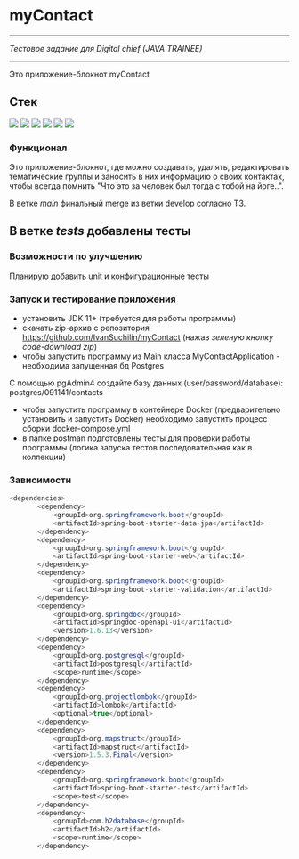 # myContact
___

*Тестовое задание для Digital chief (JAVA TRAINEE)*
___

Это приложение-блокнот myContact

 ## Стек
<img src="https://img.shields.io/badge/Java-C71A36?style=for-the-badge&logo=Java&logoColor=white"/> <img src="https://img.shields.io/badge/SPring boot-%236DB33F?style=for-the-badge&logo=Spring Boot&logoColor=white"/> <img src="https://img.shields.io/badge/PostgreSQL-blue?style=for-the-badge&logo=PostgreSQL&logoColor=white"/> <img src="https://img.shields.io/badge/Hibernate-006400?style=for-the-badge&logo=Hibernate&logoColor=white"/> <img src="https://img.shields.io/badge/Maven-C71A36?style=for-the-badge&logo=Apache%20Maven&logoColor=white"/>
<img src="https://img.shields.io/badge/DOcker-blue?style=for-the-badge&logo=DOcker&logoColor=white"/>

### Функционал

Это приложение-блокнот, где можно создавать, удалять, редактировать тематические группы и заносить
в них информацию о своих контактах, чтобы всегда помнить "Что это за человек был тогда с тобой на йоге..".

В ветке *main* финальный merge из ветки develop согласно ТЗ.

В ветке *tests* добавлены тесты
---
### Возможности по улучшению

Планирую добавить unit и конфигурационные тесты

### Запуск и тестирование приложения
- установить JDK 11+ (требуется для работы программы)
- скачать zip-архив с репозитория https://github.com/IvanSuchilin/myContact (нажав *зеленую кнопку code-download zip*)
- чтобы запустить программу из Main класса MyContactApplication - необходима запущенная бд Postgres
 
 С помощью pgAdmin4 создайте базу данных (user/password/database): postgres/091141/contacts
 - чтобы запустить программу в контейнере Docker (предварительно установить и запустить Docker)
 необходимо запустить процесс сборки docker-compose.yml
 - в папке postman подготовлены тесты для проверки работы программы (логика запуска тестов последовательная как в коллекции)

### Зависимости
 ``` java 
<dependencies>
		<dependency>
			<groupId>org.springframework.boot</groupId>
			<artifactId>spring-boot-starter-data-jpa</artifactId>
		</dependency>
		<dependency>
			<groupId>org.springframework.boot</groupId>
			<artifactId>spring-boot-starter-web</artifactId>
		</dependency>
		<dependency>
			<groupId>org.springframework.boot</groupId>
			<artifactId>spring-boot-starter-validation</artifactId>
		</dependency>
		<dependency>
			<groupId>org.springdoc</groupId>
			<artifactId>springdoc-openapi-ui</artifactId>
			<version>1.6.13</version>
		</dependency>
		<dependency>
			<groupId>org.postgresql</groupId>
			<artifactId>postgresql</artifactId>
			<scope>runtime</scope>
		</dependency>
		<dependency>
			<groupId>org.projectlombok</groupId>
			<artifactId>lombok</artifactId>
			<optional>true</optional>
		</dependency>
		<dependency>
			<groupId>org.mapstruct</groupId>
			<artifactId>mapstruct</artifactId>
			<version>1.5.3.Final</version>
		</dependency>
		<dependency>
			<groupId>org.springframework.boot</groupId>
			<artifactId>spring-boot-starter-test</artifactId>
			<scope>test</scope>
		</dependency>
		<dependency>
			<groupId>com.h2database</groupId>
			<artifactId>h2</artifactId>
			<scope>runtime</scope>
		</dependency>
   
```

